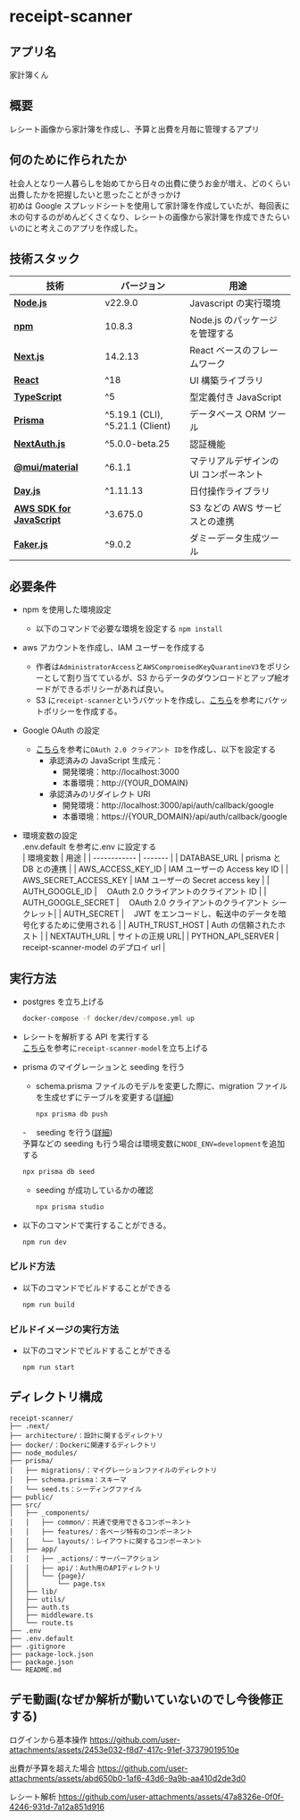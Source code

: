 # receipt-scanner

## アプリ名

家計簿くん<br>

## 概要

レシート画像から家計簿を作成し、予算と出費を月毎に管理するアプリ

## 何のために作られたか

社会人となり一人暮らしを始めてから日々の出費に使うお金が増え、どのくらい出費したかを把握したいと思ったことがきっかけ<br>
初めは Google スプレッドシートを使用して家計簿を作成していたが、毎回表に木の句するのがめんどくさくなり、レシートの画像から家計簿を作成できたらいいのにと考えこのアプリを作成した。

## 技術スタック

| 技術                                                                        | バージョン                      | 用途                                   |
| --------------------------------------------------------------------------- | ------------------------------- | -------------------------------------- |
| [**Node.js**](https://nodejs.org/en/)                                       | v22.9.0                         | Javascript の実行環境                  |
| [**npm**](https://www.npmjs.com/)                                           | 10.8.3                          | Node.js のパッケージを管理する         |
| [**Next.js**](https://nextjs.org/)                                          | 14.2.13                         | React ベースのフレームワーク           |
| [**React**](https://ja.react.dev/)                                          | ^18                             | UI 構築ライブラリ                      |
| [**TypeScript**](https://www.typescriptlang.org/)                           | ^5                              | 型定義付き JavaScript                  |
| [**Prisma**](https://www.prisma.io/)                                        | ^5.19.1 (CLI), ^5.21.1 (Client) | データベース ORM ツール                |
| [**NextAuth.js**](https://next-auth.js.org/)                                | ^5.0.0-beta.25                  | 認証機能                               |
| [**@mui/material**](https://mui.com/)                                       | ^6.1.1                          | マテリアルデザインの UI コンポーネント |
| [**Day.js**](https://github.com/iamkun/dayjs/blob/dev/docs/ja/README-ja.md) | ^1.11.13                        | 日付操作ライブラリ                     |
| [**AWS SDK for JavaScript**](https://aws.amazon.com/jp/sdk-for-javascript/) | ^3.675.0                        | S3 などの AWS サービスとの連携         |
| [**Faker.js**](https://fakerjs.dev/)                                        | ^9.0.2                          | ダミーデータ生成ツール                 |

## 必要条件

- npm を使用した環境設定

  - 以下のコマンドで必要な環境を設定する
    `npm install`

- aws アカウントを作成し、IAM ユーザーを作成する
  - 作者は`AdministratorAccess`と`AWSCompromisedKeyQuarantineV3`をポリシーとして割り当てているが、S3 からデータのダウンロードとアップ絵オードができるポリシーがあれば良い。
  - S3 に`receipt-scanner`というバケットを作成し、[こちら](https://github.com/AyumuOgasawara/receipt-scanner-model/issues/28#issuecomment-2419930774)を参考にバケットポリシーを作成する。
- Google OAuth の設定
  - [こちら](https://next-auth.js.org/providers/google)を参考に`OAuth 2.0 クライアント ID`を作成し、以下を設定する
    - 承認済みの JavaScript 生成元：
      - 開発環境：http://localhost:3000
      - 本番環境：http://{YOUR_DOMAIN}
    - 承認済みのリダイレクト URI
      - 開発環境：http://localhost:3000/api/auth/callback/google
      - 本番環境：https://{YOUR_DOMAIN}/api/auth/callback/google
- 環境変数の設定<br>
  .env.default を参考に.env に設定する<br>
  | 環境変数 | 用途 |
  | ------------ | ------- |
  | DATABASE_URL | prisma と DB との連携 |
  | AWS_ACCESS_KEY_ID | IAM ユーザーの Access key ID |
  | AWS_SECRET_ACCESS_KEY | IAM ユーザーの Secret access key |
  | AUTH_GOOGLE_ID |　 OAuth 2.0 クライアントのクライアント ID |
  | AUTH_GOOGLE_SECRET |　 OAuth 2.0 クライアントのクライアント シークレット|
  | AUTH_SECRET |　 JWT をエンコードし、転送中のデータを暗号化するために使用される |
  | AUTH_TRUST_HOST | Auth の信頼されたホスト |
  | NEXTAUTH_URL | サイトの正規 URL|
  | PYTHON_API_SERVER | receipt-scanner-model のデプロイ url |

## 実行方法

- postgres を立ち上げる

  ```sh
  docker-compose -f docker/dev/compose.yml up
  ```

- レシートを解析する API を実行する<br>
  [こちら](https://github.com/AyumuOgasawara/receipt-scanner-model)を参考に`receipt-scanner-model`を立ち上げる

- prisma のマイグレーションと seeding を行う

  - schema.prisma ファイルのモデルを変更した際に、migration ファイルを生成せずにテーブルを変更する([詳細](https://www.prisma.io/docs/orm/prisma-migrate/workflows/prototyping-your-schema))
    ```sh
    npx prisma db push
    ```

  -　 seeding を行う([詳細](https://www.prisma.io/docs/orm/prisma-migrate/workflows/seeding))<br>
  予算などの seeding も行う場合は環境変数に`NODE_ENV=development`を追加する

  ```sh
  npx prisma db seed
  ```

  - seeding が成功しているかの確認
    ```sh
    npx prisma studio
    ```

- 以下のコマンドで実行することができる。<br>
  ```sh
  npm run dev
  ```

### ビルド方法

- 以下のコマンドでビルドすることができる<br>
  ```sh
  npm run build
  ```

### ビルドイメージの実行方法

- 以下のコマンドでビルドすることができる<br>
  ```
  npm run start
  ```

## ディレクトリ構成

```
receipt-scanner/
├── .next/
├── architecture/：設計に関するディレクトリ
├── docker/：Dockerに関連するディレクトリ
├── node_modules/
├── prisma/
│   ├── migrations/：マイグレーションファイルのディレクトリ
│   ├── schema.prisma：スキーマ
│   └── seed.ts：シーディングファイル
├── public/
├── src/
│   ├── _components/
│   │   ├── common/：共通で使用できるコンポーネント
│   │   ├── features/：各ページ特有のコンポーネント
│   │   └── layouts/：レイアウトに関するコンポーネント
│   ├── app/
│   │   ├── _actions/：サーバーアクション
│   │   ├── api/：Auth用のAPIディレクトリ
│   │   └── {page}/
│   │       └── page.tsx
│   ├── lib/
│   ├── utils/
│   ├── auth.ts
│   ├── middleware.ts
│   └── route.ts
├── .env
├── .env.default
├── .gitignore
├── package-lock.json
├── package.json
└── README.md
```

## デモ動画(なぜか解析が動いていないのでし今後修正する)

ログインから基本操作
https://github.com/user-attachments/assets/2453e032-f8d7-417c-91ef-37379019510e

出費が予算を超えた場合
https://github.com/user-attachments/assets/abd650b0-1af6-43d6-9a9b-aa410d2de3d0

レシート解析
https://github.com/user-attachments/assets/47a8326e-0f0f-4246-931d-7a12a851d916
